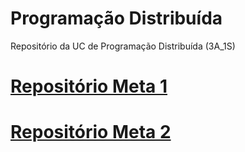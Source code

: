 # Programação Distribuída

Repositório da UC de Programação Distribuída (3A_1S)

# [Repositório Meta 1](https://github.com/tfig-dev/eventsManager_PD)
# [Repositório Meta 2](https://github.com/tfig-dev/API_REST_PD)



